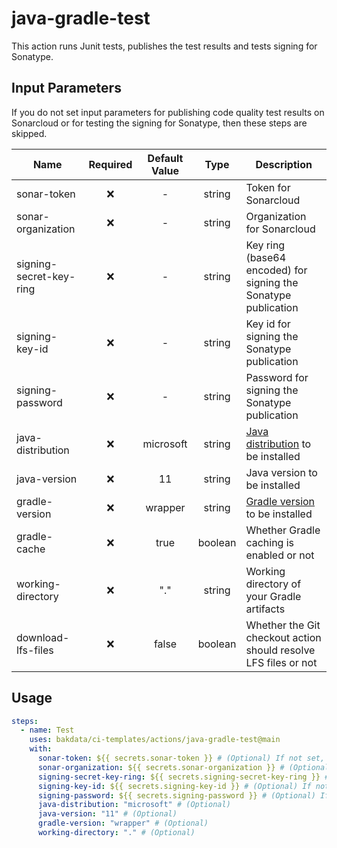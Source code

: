 # java-gradle-test

This action runs Junit tests, publishes the test results and tests signing for Sonatype.

## Input Parameters

If you do not set input parameters for publishing code quality test results on Sonarcloud or for testing the signing for
Sonatype, then these steps are skipped.

| Name                    | Required | Default Value |  Type   | Description                                                                                                   |
| ----------------------- | :------: | :-----------: | :-----: | ------------------------------------------------------------------------------------------------------------- |
| sonar-token             |    ❌    |       -       | string  | Token for Sonarcloud                                                                                          |
| sonar-organization      |    ❌    |       -       | string  | Organization for Sonarcloud                                                                                   |
| signing-secret-key-ring |    ❌    |       -       | string  | Key ring (base64 encoded) for signing the Sonatype publication                                                |
| signing-key-id          |    ❌    |       -       | string  | Key id for signing the Sonatype publication                                                                   |
| signing-password        |    ❌    |       -       | string  | Password for signing the Sonatype publication                                                                 |
| java-distribution       |    ❌    |   microsoft   | string  | [Java distribution](https://github.com/actions/setup-java#supported-distributions) to be installed            |
| java-version            |    ❌    |      11       | string  | Java version to be installed                                                                                  |
| gradle-version          |    ❌    |    wrapper    | string  | [Gradle version](https://github.com/gradle/gradle-build-action#use-a-specific-gradle-version) to be installed |
| gradle-cache            |    ❌    |     true      | boolean | Whether Gradle caching is enabled or not                                                                      |
| working-directory       |    ❌    |      "."      | string  | Working directory of your Gradle artifacts                                                                    |
| download-lfs-files      |    ❌    |     false     | boolean | Whether the Git checkout action should resolve LFS files or not                                               |

## Usage

```yaml
steps:
  - name: Test
    uses: bakdata/ci-templates/actions/java-gradle-test@main
    with:
      sonar-token: ${{ secrets.sonar-token }} # (Optional) If not set, code quality tests are skipped
      sonar-organization: ${{ secrets.sonar-organization }} # (Optional) If not set, code quality tests are skipped
      signing-secret-key-ring: ${{ secrets.signing-secret-key-ring }} # (Optional) If not set, signing for Sonatype is not tested
      signing-key-id: ${{ secrets.signing-key-id }} # (Optional) If not set, signing for Sonatype is not tested
      signing-password: ${{ secrets.signing-password }} # (Optional) If not set, signing for Sonatype is not tested
      java-distribution: "microsoft" # (Optional)
      java-version: "11" # (Optional)
      gradle-version: "wrapper" # (Optional)
      working-directory: "." # (Optional)
```
